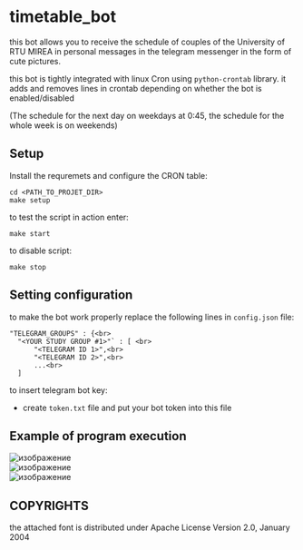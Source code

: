 # timetable_bot

  this bot allows you to receive the schedule of couples of the University of RTU MIREA in personal messages in the telegram messenger in the form of cute pictures.

  this bot is tightly integrated with linux Cron using `python-crontab` library. it adds and removes lines in crontab depending on whether the bot is enabled/disabled

  (The schedule for the next day on weekdays at 0:45, the schedule for the whole week is on weekends)


## Setup
Install the requremets and configure the CRON table: <br>
  ```
  cd <PATH_TO_PROJET_DIR>
  make setup
  ```

to test the script in action enter:<br>
  ```
  make start
  ```
  
to disable script:<br>
  ```
  make stop
  ```
  
## Setting configuration
  to make the bot work properly replace the following lines in `config.json` file:<br>
  ```
  "TELEGRAM_GROUPS" : {<br>
    "<YOUR STUDY GROUP #1>"` : [ <br>
        "<TELEGRAM ID 1>",<br>
        "<TELEGRAM ID 2>",<br>
        ...<br>
    ]
  ```
  
  to insert telegram bot key:
  * create `token.txt` file and put your bot token into this file
  
## Example of program execution
![изображение](https://user-images.githubusercontent.com/16050682/161161953-d8489159-f5a6-4939-98d0-bbd9985afba6.png)
<br>
![изображение](https://user-images.githubusercontent.com/16050682/161161972-2775ee78-b66c-4804-aae2-c743a1a1bbbb.png)
<br>
![изображение](https://user-images.githubusercontent.com/16050682/161161996-7db13667-68be-4753-bc80-01161ee3bc13.png)

## COPYRIGHTS

the attached font is distributed under Apache License Version 2.0, January 2004

